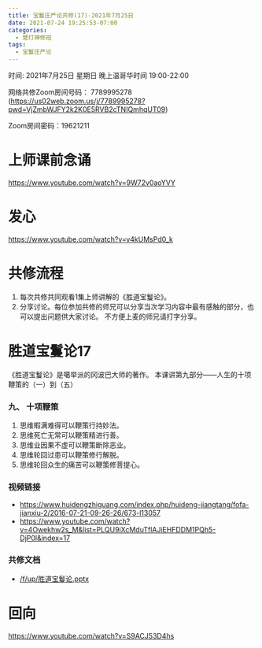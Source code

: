 ```yaml
---
title: 宝鬘庄严论共修(17)-2021年7月25日
date: 2021-07-24 19:25:53-07:00
categories:
  - 慧灯禅修班
tags:
  - 宝鬘庄严论
---
```

<!--StartFragment-->
时间: 2021年7月25日 星期日 晚上温哥华时间 19:00-22:00

网络共修Zoom房间号码： 7789995278 (<https://us02web.zoom.us/j/7789995278?pwd=VjZmbWJFY2k2K0E5RVB2cTNIQmhqUT09>)

Zoom房间密码：19621211

# 上师课前念诵

<https://www.youtube.com/watch?v=9W72v0aoYVY>

# 发心

<https://www.youtube.com/watch?v=v4kUMsPd0_k>

# 共修流程

1. 每次共修共同观看1集上师讲解的《胜道宝鬘论》。
2. 分享讨论。每位参加共修的师兄可以分享当次学习内容中最有感触的部分，也可以提出问题供大家讨论。 不方便上麦的师兄请打字分享。

# 胜道宝鬘论17

《胜道宝鬘论》是噶举派的冈波巴大师的著作。 本课讲第九部分——人生的十项鞭策的（一）到（五）


### 九、 十项鞭策
1. 思维暇满难得可以鞭策行持妙法。
2. 思维死亡无常可以鞭策精进行善。
3. 思维业因果不虚可以鞭策断除恶业。
4. 思维轮回过患可以鞭策修行解脱。
5. 思维轮回众生的痛苦可以鞭策修菩提心。


### 视频链接

* <https://www.huidengzhiguang.com/index.php/huideng-jiangtang/fofa-jianxiu-2/2016-07-21-09-26-26/673-l13057>
* <https://www.youtube.com/watch?v=4Owekhw2s_M&list=PLQU9iXcMduTflAJiEHFDDM1PQh5-DjP0l&index=17>

### 共修文档

* [/f/up/胜道宝鬘论.pptx](http://huidengchanxiu.net/hdv/f/up/%E8%83%9C%E9%81%93%E5%AE%9D%E9%AC%98%E8%AE%BA.pptx)


# 回向

<https://www.youtube.com/watch?v=S9ACJ53D4hs>

<!--EndFragment-->


